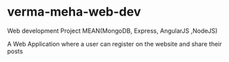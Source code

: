 # verma-meha-web-dev
Web development Project MEAN(MongoDB, Express, AngularJS ,NodeJS) 

A Web Application where a user can register on the website and share their posts 
